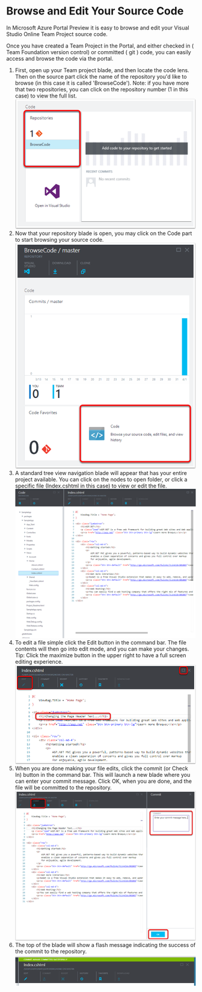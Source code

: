 <properties urlDisplayName="Browse and Edit Your Source Code" pageTitle="Browse and Edit Your Source Code | Azure" metaKeywords="Visual Studio Online, VSO, git, tfvc, edit, code, commit" description="Learn how to edit your source code." metaCanonical="" services="visual-studio-online" documentationCenter="" title="Browse and Edit Your Source Code" authors="ehollow" solutions="" manager="" editor="" />

<tags ms.service="visual-studio-online" ms.workload="tbd" ms.tgt_pltfrm="ibiza" ms.devlang="na" ms.topic="article" ms.date="01/01/1900" ms.author="ehollow" />

# Browse and Edit Your Source Code

In Microsoft Azure Portal Preview it is easy to browse and edit your Visual Studio Online Team Project source code.


Once you have created a Team Project in the Portal, and either checked in ( Team Foundation version control) or committed ( git ) code, you can easily access and browse the code via the portal.


1. First, open up your Team project blade, and then locate the code lens.  Then on the source part click the name of the repository you'd like to browse (in this case it is called 'BrowseCode').  Note: if you have more that two repositories, you can click on the repository number (1 in this case) to view the full list.
![Code Lens](./media/visual-studio-online-browse-edit-source-code/Code-Lens.png)
2. Now that your repository blade is open, you may click on the Code part to start browsing your source code.
![Repository Blade](./media/visual-studio-online-browse-edit-source-code/Repo-Blade.png)
3. A standard tree view navigation blade will appear that has your entire project available.  You can click on the nodes to open folder, or click a specific file (Index.cshtml in this case) to view or edit the file.
![Tree Navigation](./media/visual-studio-online-browse-edit-source-code/Tree-Nav.png)
4. To edit a file simple click the Edit button in the command bar.  The file contents will then go into edit mode, and you can make your changes. Tip: Click the maximize button in the upper right to have a full screen editing experience.
![Edit Mode](./media/visual-studio-online-browse-edit-source-code/Edit-Mode.png)
5. When you are done making your file edits, click the commit (or Check In) button in the command bar.  This will launch a new blade where you can enter your commit message.  Click OK, when you are done, and the file will be committed to the repository.
![Commit Code](./media/visual-studio-online-browse-edit-source-code/Commit-Code.png)
6. The top of the blade will show a flash message indicating the success of the commit to the repository.
![Commit Success](./media/visual-studio-online-browse-edit-source-code/Commit-Success.png)







